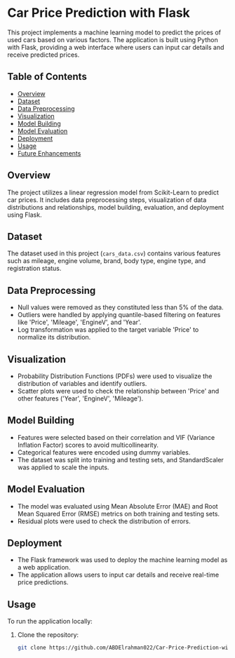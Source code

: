 # Car Price Prediction with Flask

This project implements a machine learning model to predict the prices of used cars based on various factors. The application is built using Python with Flask, providing a web interface where users can input car details and receive predicted prices.

## Table of Contents
- [Overview](#overview)
- [Dataset](#dataset)
- [Data Preprocessing](#data-preprocessing)
- [Visualization](#visualization)
- [Model Building](#model-building)
- [Model Evaluation](#model-evaluation)
- [Deployment](#deployment)
- [Usage](#usage)
- [Future Enhancements](#future-enhancements)

## Overview
The project utilizes a linear regression model from Scikit-Learn to predict car prices. It includes data preprocessing steps, visualization of data distributions and relationships, model building, evaluation, and deployment using Flask.

## Dataset
The dataset used in this project (`cars_data.csv`) contains various features such as mileage, engine volume, brand, body type, engine type, and registration status.

## Data Preprocessing
- Null values were removed as they constituted less than 5% of the data.
- Outliers were handled by applying quantile-based filtering on features like 'Price', 'Mileage', 'EngineV', and 'Year'.
- Log transformation was applied to the target variable 'Price' to normalize its distribution.

## Visualization
- Probability Distribution Functions (PDFs) were used to visualize the distribution of variables and identify outliers.
- Scatter plots were used to check the relationship between 'Price' and other features ('Year', 'EngineV', 'Mileage').

## Model Building
- Features were selected based on their correlation and VIF (Variance Inflation Factor) scores to avoid multicollinearity.
- Categorical features were encoded using dummy variables.
- The dataset was split into training and testing sets, and StandardScaler was applied to scale the inputs.

## Model Evaluation
- The model was evaluated using Mean Absolute Error (MAE) and Root Mean Squared Error (RMSE) metrics on both training and testing sets.
- Residual plots were used to check the distribution of errors.

## Deployment
- The Flask framework was used to deploy the machine learning model as a web application.
- The application allows users to input car details and receive real-time price predictions.

## Usage
To run the application locally:

1. Clone the repository:
   ```bash
   git clone https://github.com/ABDElrahman022/Car-Price-Prediction-with-Flask.git
